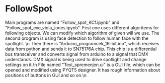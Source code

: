 # FollowSpot

Main programs are named "Follow_spot_KCf.ipynb" and "Follow_spot_exe_viola_jones.ipynb". First one uses different algoritems for following objects. We can modify which algorithm of given will we use. The second program is using face detection to follow human face with the spotlight. \n
Then there is "Arduino_programcek_16-bit.ino", which receives data from python and sends it to SN75176A chip. This chip is a differential bus transceiver and converts signal from arduino to a signal that DMX understands. DMX signal is being used to drive spotlight and change settings on it.\n
File named "Test_spremenjen.ui" is a GUI file, which can be opened and modified using PYQT5 designer. It has rough information about positions of buttons in GUI and so on.\n
